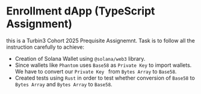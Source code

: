 # Enrollment dApp (TypeScript Assignment) 
this is a Turbin3 Cohort 2025 Prequisite Assignemnt. Task is to follow all the instruction carefully to achieve:
 - Creation of Solana Wallet using ```@solana/web3``` library.
 - Since wallets like ```Phantom``` uses ```Base58``` as ```Private Key``` to import wallets. We have to convert our ```Private Key ``` from ```Bytes Array``` to ```Base58```.
 - Created tests using  ```Rust``` in order to test whether conversion of ```Base58``` to ```Bytes Array``` and ```Bytes Array``` to ```Base58```.
